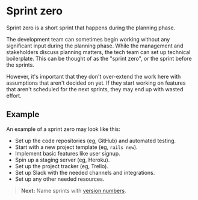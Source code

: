 # Sprint zero

Sprint zero is a short sprint that happens during the planning phase.

The development team can sometimes begin working without any significant input during the planning phase. While the management and stakeholders discuss planning matters, the tech team can set up technical boilerplate. This can be thought of as the "sprint zero", or the sprint before the sprints.

However, it's important that they don't over-extend the work here with assumptions that aren't decided on yet. If they start working on features that aren't scheduled for the next sprints, they may end up with wasted effort.

## Example

An example of a sprint zero may look like this:

- Set up the code repositories (eg, GitHub) and automated testing.
- Start with a new project template (eg, `rails new`).
- Implement basic features like user signup.
- Spin up a staging server (eg, Heroku).
- Set up the project tracker (eg, Trello).
- Set up Slack with the needed channels and integrations.
- Set up any other needed resources.

> **Next:** Name sprints with [version numbers](versioning.md).
